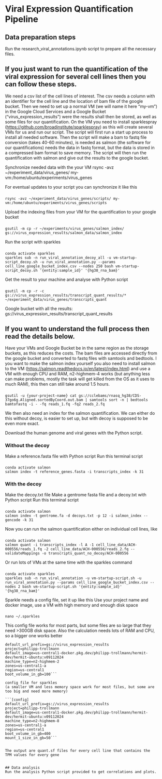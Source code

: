 # Viral Expression Quantification Pipeline
## Data preparation steps
Run the research_viral_annotations.ipynb script to prepare all the necessary files.

## If you just want to run the quantification of the viral expression for several cell lines then you can follow these steps. 

We need a csv list of the cell lines of interest. The csv needs a column with an identifier for the cell line and the location of bam file of the google bucket.
Then we need to set up a normal VM (we will name it here “my-vm”) in the Google Cloud Services and a Google Bucket (“virus_expression_results”) were the results shall then be stored, as well as some files for our quantification.
On the VM you need to install sparklespray (https://github.com/broadinstitute/sparklespray) as this will create several VMs for us and run our script.
The script will first run a start up process to install all needed software.
Then the script will make a bam to fastq file conversion (takes 40-60 minutes), is needed as salmon (the software for our quantifications) needs the data in fastq format, but the data is stored in a compressed bam format to save memory.
The script will then run the quantification with salmon and give out the results to the google bucket.

Synchronize needed data with the your VM 
rsync -avz ~/experiment_data/virus_genes/ my-vm:/home/ubuntu/experiments/virus_genes


For eventual updates to your script you can synchronize it like this
###
    rsync -avz ~/experiment_data/virus_genes/scripts/ my-vm:/home/ubuntu/experiments/virus_genes/scripts

Upload the indexing files from your VM for the quantification to your google bucket
###
    gsutil -m cp -r ~/experiments/virus_genes/salmon_index/ gs://virus_expression_results/salmon_data/salmon_index

Run the script with sparkles
###
    conda activate sparkles
    sparkles sub -n run_viral_annotation_decoy_all -u vm-startup-script_decoy.sh -u run_viral_annotation.py --params cell_line_google_bucket_index.csv --nodes 250 bash vm-startup-script_decoy.sh '{entity:sample_id}' '{hg38_rna_bam}'

Get the result to your machine and analyse with Python script
###
    gsutil -m cp -r -c gs://virus_expression_results/transcript_quant_results/* ~/experiment_data/virus_genes/transcripts_quant

Google bucket with all the results:
gs://virus_expression_results/transcript_quant_results

## If you want to understand the full process then read the details below.
Have your VMs and Google Bucket be in the same region as the storage buckets, as this reduces the costs.
The bam files are accessed directly from the google bucket and converted to fastq files with samtools and bedtools.
I you want to make the salmon index yourself you also need to install salmon to the VM (https://salmon.readthedocs.io/en/latest/index.html) and use a VM with enough CPU and RAM, n2-highmem-4 works (but anything less can make problems, mostly the task will get killed from the OS as it uses to much RAM), this then can still take around 1.5 hours.

###
    gsutil -u {your-project-name} cat gs://cclebams/rnasq_hg38/CDS-37go6g.Aligned.sortedByCoord.out.bam | samtools sort -n | bedtools bamtofastq -i - -fq reads_1.fq -fq2 reads_2.fq

We then also need an index for the salmon quantification. We can either do this without decoy, is easier to set up, but with decoy is supposed to be even more exact.

Download the human genome and viral genes with the Python script.

### Without the decoy
Make a reference.fasta file with Python script
Run this terminal script
###
    conda activate salmon
    salmon index -t reference_genes.fasta -i transcripts_index -k 31

### With the decoy
Make the decoy.txt file 
Make a gentrome fasta file and a decoy.txt with Python script
Run this terminal script
###
    conda activate salmon
    salmon index -t gentrome.fa -d decoys.txt -p 12 -i salmon_index --gencode -k 31

Now you can run the salmon quantification either on individual cell lines, like
###
    conda activate salmon
    salmon quant -i transcripts_index -l A -1 cell_line_data/ACH-000556/reads_1.fq -2 cell_line_data/ACH-000556/reads_2.fq --validateMappings -o transcripts_quant_no_decoy/ACH-000556

Or run lots of VMs at the same time with the sparkles command
###
    conda activate sparkles
    sparkles sub -n run_viral_annotation -u vm-startup-script.sh -u run_viral_annotation.py --params cell_line_google_bucket_index.csv --nodes 2 bash vm-startup-script.sh '{entity:sample_id}' '{hg38_rna_bam}'


Sparkle needs a config file, set it up like this
Use your project name and docker image, use a VM with high memory and enough disk space
###
    nano ~/.sparkles

This config file works for most parts, but some files are so large that they need >300GB disk space. Also the calculation needs lots of RAM and CPU, so a bigger one works better

```[config]
default_url_prefix=gs://virus_expression_results
project=philipp-trollmann
default_image=us-central1-docker.pkg.dev/philipp-trollmann/hermit-dev/hermit-ubuntu:v09112024
machine_type=n2-highmem-2
zones=us-central1-a
region=us-central1
boot_volume_in_gb=100```

config file for sparkles
(a smaller VM and less memory space work for most files, but some are too big and need more memory)

```[config]
default_url_prefix=gs://virus_expression_results
project=philipp-trollmann
default_image=us-central1-docker.pkg.dev/philipp-trollmann/hermit-dev/hermit-ubuntu:v09112024
machine_type=n2-highmem-8
zones=us-central1-a
region=us-central1
boot_volume_in_gb=400
mount_1_size_in_gb=50```


The output are quant.sf files for every cell line that contains the TPM values for every gene


## Data analysis
Run the analysis Python script provided to get correlations and plots.

